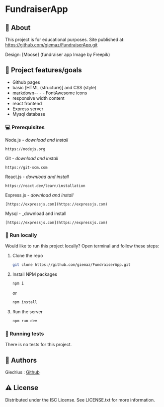 # FundraiserApp

## 🌟 About

This project is for educational purposes. Site published at: https://github.com/giemaz/FundraiserApp.git

Design: [Moose] (fundraiser app Image by Freepik)

## 🎯 Project features/goals

- Github pages
- basic [HTML (structure)] and CSS (style)
- [markdown](https://docs.github.com/en/get-started/writing-on-github/getting-started-with-writing-and-formatting-on-github/basic-writing-and-formatting-syntax)-- - - FontAwesome icons
- responsive width content
- react frontend
- Express server
- Mysql database

### 💻 Prerequisites

Node.js - _download and install_

```
https://nodejs.org
```

Git - _download and install_

```
https://git-scm.com
```
React.js - _download and install_

```
https://react.dev/learn/installation
```
Express.js - _download and install_

```
[https://expressjs.com](https://expressjs.com)
```
Mysql - _download and install

```
[https://expressjs.com](https://expressjs.com)
```

### 🏃 Run locally

Would like to run this project locally? Open terminal and follow these steps:

1. Clone the repo
   ```sh
   git clone https://github.com/giemaz/FundraiserApp.git
   ```
2. Install NPM packages
   ```sh
   npm i
   ```
   or
   ```sh
   npm install
   ```
3. Run the server
   ```sh
   npm run dev
   ```

### 🧪 Running tests

There is no tests for this project.

## 🎅 Authors

Giedrius : [Github](https://github.com/giemaz)

## ⚠️ License

Distributed under the ISC License. See LICENSE.txt for more information.
